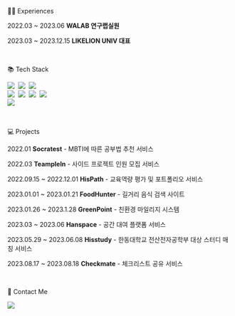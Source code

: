 
💁‍♂️ Experiences
<p>2022.03 ~ 2023.06 <strong>WALAB 연구랩실원</strong></p>
<p>2023.03 ~ 2023.12.15 <strong>LIKELION UNIV 대표</strong></p>
<br/>

📚 Tech Stack 
<p>
  <img src="https://img.shields.io/badge/Java-007396?style=flat-square&logo=Java&logoColor=white"/></a>&nbsp
  <img src="https://img.shields.io/badge/C++-blue?style=flat-square"/></a>&nbsp 
  <img src="https://img.shields.io/badge/Javascript-ffb13b?style=flat-square&logo=javascript&logoColor=white"/></a>&nbsp 
  <br>
  <img src="https://img.shields.io/badge/Spring-6DB33F?style=flat-square&logo=Spring&logoColor=white"/></a>&nbsp
  <img src="https://img.shields.io/badge/SpringBoot-6DB33F?style=flat-square&logo=SpringBoot&logoColor=white"/></a>&nbsp 
  <img src="https://img.shields.io/badge/JPA-green?style=flat-square&"/></a>&nbsp 
  <img src="https://img.shields.io/badge/React-61DAFB?style=flat-square&logo=React&logoColor=white"/></a>&nbsp

  <br>
  <img src="https://img.shields.io/badge/Mysql-E6B91E?style=flat-square&logo=MySql&logoColor=white"/></a>&nbsp 
   

</p>
<br/>

💻 Projects 

<p>2022.01 <strong>Socratest</strong> - MBTI에 따른 공부법 추천 서비스</p>    
<p>2022.03 <strong>TeampleIn</strong> - 사이드 프로젝트 인원 모집 서비스</p>
<p>2022.09.15 ~ 2022.12.01 <strong>HisPath</strong> - 교육역량 평가 및 포트폴리오 서비스</p>
<p>2023.01.01 ~ 2023.01.21 <strong>FoodHunter</strong> - 길거리 음식 검색 사이트</p>
<p>2023.01.26 ~ 2023.1.28 <strong>GreenPoint</strong> - 친환경 마일리지 시스템</p>
<p>2023.03 ~ 2023.06 <strong>Hanspace</strong> - 공간 대여 플랫폼 서비스</p>
<p>2023.05.29 ~ 2023.06.08 <strong>Hisstudy</strong> - 한동대학교 전산전자공학부 대상 스터디 매칭 서비스</p>
<p>2023.08.17 ~ 2023.08.18 <strong>Checkmate</strong> - 체크리스트 공유 서비스</p>
<br/>


🌈 Contact Me 

<p>
  <a href="mailto:inhyeok38@gmail.com"><img src="https://img.shields.io/badge/Gmail-d14836?style=flat-square&logo=Gmail&logoColor=white&link=kimhyein7110@gmail.com"/></a>
</p>
